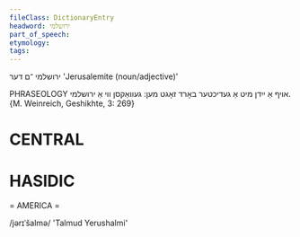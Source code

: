 ```yaml
---
fileClass: DictionaryEntry
headword: ירושלמי
part_of_speech: 
etymology: 
tags: 
---
```

ירושלמי
־ם
דער
'Jerusalemite (noun/adjective)'

PHRASEOLOGY
אויף אַ ייִדן מיט אַ געדיכטער באָרד זאָגט מען: געוואַקסן ווי אַ ירושלמי.
{M. Weinreich, Geshikhte, 3: 269}

CENTRAL
========

HASIDIC
=======
= AMERICA = 

/jərɪˈšalmə/ 'Talmud Yerushalmi'